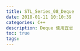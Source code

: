 ```yaml
---
title: STL_Series_08_Deque
date: 2018-01-11 10:10:39
categories: C++
description: Deque 使用宜忌
toc: true
tags:
---
```

